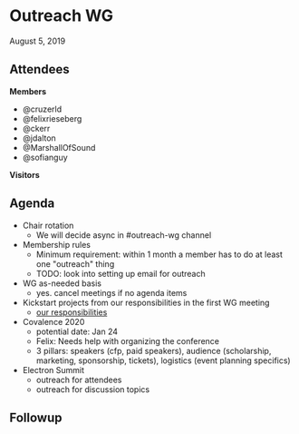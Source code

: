 # Outreach WG

August 5, 2019

## Attendees
**Members**
* @cruzerld
* @felixrieseberg
* @ckerr
* @jdalton
* @MarshallOfSound
* @sofianguy

**Visitors**

## Agenda
* Chair rotation
    * We will decide async in #outreach-wg channel
* Membership rules
    * Minimum requirement: within 1 month a member has to do at least one "outreach" thing
    * TODO: look into setting up email for outreach
* WG as-needed basis
    * yes. cancel meetings if no agenda items
* Kickstart projects from our responsibilities in the first WG meeting
    * [our responsibilities](https://github.com/electron/governance/tree/master/wg-outreach#areas-of-responsibility)
* Covalence 2020
    * potential date: Jan 24
    * Felix: Needs help with organizing the conference
    * 3 pillars: speakers (cfp, paid speakers), audience (scholarship, marketing, sponsorship, tickets), logistics (event planning specifics)
* Electron Summit
    * outreach for attendees
    * outreach for discussion topics

## Followup